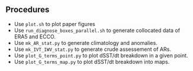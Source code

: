 

## Procedures

- Use `plot.sh` to plot paper figures
- Use `run_diagnose_boxes_parallel.sh` to generate collocated data of ERA5 and ECCO.
- Use `mk_AR_stat.py` to generate climatology and anomalies.
- Use `mk_IVT_IWV_stat.py` to generate crude assessement of ARs.
- Use `plot_G_terms_point.py` to plot dSST/dt breakdown in a given point. 
- Use `plot_G_terms_map.py` to plot dSST/dt breakdown into maps.


